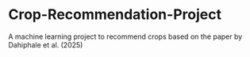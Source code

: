 # Crop-Recommendation-Project
A machine learning project to recommend crops based on the paper by Dahiphale et al. (2025)

